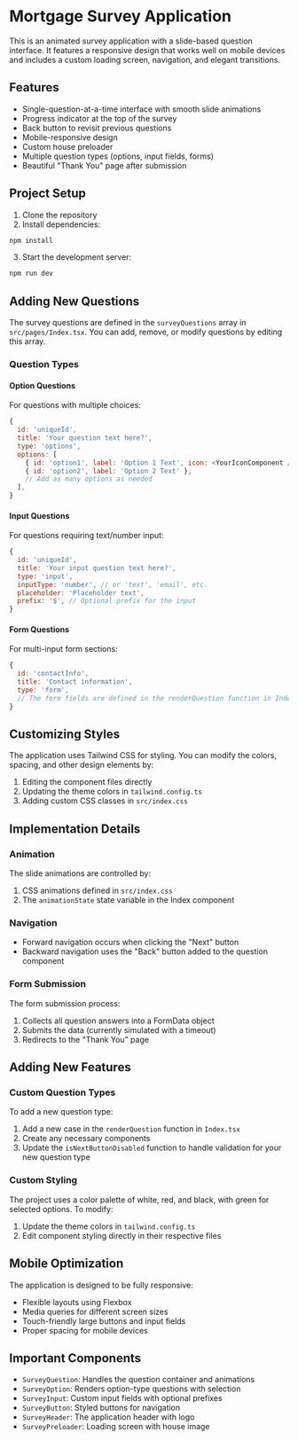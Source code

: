 
# Mortgage Survey Application

This is an animated survey application with a slide-based question interface. It features a responsive design that works well on mobile devices and includes a custom loading screen, navigation, and elegant transitions.

## Features

- Single-question-at-a-time interface with smooth slide animations
- Progress indicator at the top of the survey
- Back button to revisit previous questions
- Mobile-responsive design
- Custom house preloader
- Multiple question types (options, input fields, forms)
- Beautiful "Thank You" page after submission

## Project Setup

1. Clone the repository
2. Install dependencies:
```bash
npm install
```
3. Start the development server:
```bash
npm run dev
```

## Adding New Questions

The survey questions are defined in the `surveyQuestions` array in `src/pages/Index.tsx`. You can add, remove, or modify questions by editing this array.

### Question Types

#### Option Questions

For questions with multiple choices:

```javascript
{
  id: 'uniqueId',
  title: 'Your question text here?',
  type: 'options',
  options: [
    { id: 'option1', label: 'Option 1 Text', icon: <YourIconComponent /> }, // Icon is optional
    { id: 'option2', label: 'Option 2 Text' },
    // Add as many options as needed
  ],
}
```

#### Input Questions

For questions requiring text/number input:

```javascript
{
  id: 'uniqueId',
  title: 'Your input question text here?',
  type: 'input',
  inputType: 'number', // or 'text', 'email', etc.
  placeholder: 'Placeholder text',
  prefix: '$', // Optional prefix for the input
}
```

#### Form Questions

For multi-input form sections:

```javascript
{
  id: 'contactInfo',
  title: 'Contact information',
  type: 'form',
  // The form fields are defined in the renderQuestion function in Index.tsx
}
```

## Customizing Styles

The application uses Tailwind CSS for styling. You can modify the colors, spacing, and other design elements by:

1. Editing the component files directly
2. Updating the theme colors in `tailwind.config.ts`
3. Adding custom CSS classes in `src/index.css`

## Implementation Details

### Animation

The slide animations are controlled by:

1. CSS animations defined in `src/index.css`
2. The `animationState` state variable in the Index component

### Navigation

- Forward navigation occurs when clicking the "Next" button
- Backward navigation uses the "Back" button added to the question component

### Form Submission

The form submission process:

1. Collects all question answers into a FormData object
2. Submits the data (currently simulated with a timeout)
3. Redirects to the "Thank You" page

## Adding New Features

### Custom Question Types

To add a new question type:

1. Add a new case in the `renderQuestion` function in `Index.tsx`
2. Create any necessary components
3. Update the `isNextButtonDisabled` function to handle validation for your new question type

### Custom Styling

The project uses a color palette of white, red, and black, with green for selected options. To modify:

1. Update the theme colors in `tailwind.config.ts`
2. Edit component styling directly in their respective files

## Mobile Optimization

The application is designed to be fully responsive:

- Flexible layouts using Flexbox
- Media queries for different screen sizes
- Touch-friendly large buttons and input fields
- Proper spacing for mobile devices

## Important Components

- `SurveyQuestion`: Handles the question container and animations
- `SurveyOption`: Renders option-type questions with selection
- `SurveyInput`: Custom input fields with optional prefixes
- `SurveyButton`: Styled buttons for navigation
- `SurveyHeader`: The application header with logo
- `SurveyPreloader`: Loading screen with house image
